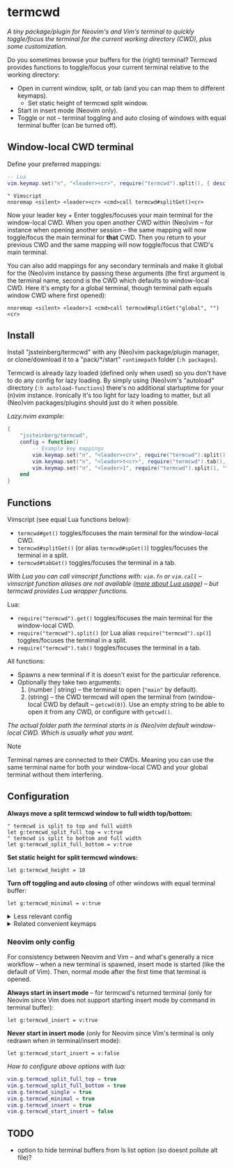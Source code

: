 # termcwd

*A tiny package/plugin for Neovim's and Vim's terminal to quickly toggle/focus the terminal for the current working directory (CWD), plus some customization.*

Do you sometimes browse your buffers for the (right) terminal? Termcwd provides functions to toggle/focus your current terminal relative to the working directory:

- Open in current window, split, or tab (and you can map them to different keymaps).
	- Set static height of termcwd split window.
- Start in insert mode (Neovim only).
- Toggle or not – terminal toggling and auto closing of windows with equal terminal buffer (can be turned off).

## Window-local CWD terminal

Define your preferred mappings:

```lua
-- Lua
vim.keymap.set("n", "<leader><cr>", require("termcwd").split(), { desc = "Terminal (CWD)" })
```

```vim
" Vimscript
nnoremap <silent> <leader><cr> <cmd>call termcwd#splitGet()<cr>
```

Now your leader key + Enter toggles/focuses your main terminal for the window-local CWD.
When you open another CWD within (Neo)vim – for instance when opening another session – the same mapping will now toggle/focus the main terminal for **that** CWD. Then you return to your previous CWD and the same mapping will now toggle/focus that CWD's main terminal.

You can also add mappings for any secondary terminals and make it global for the (Neo)vim instance by passing these arguments (the first argument is the terminal name, second is the CWD which defaults to window-local CWD. Here it's empty for a global terminal, though terminal path equals window CWD where first opened):

```vim
nnoremap <silent> <leader>1 <cmd>call termcwd#splitGet("global", "")<cr>
```

## Install

Install "jssteinberg/termcwd" with any (Neo)vim package/plugin manager, or clone/download it to a "pack/\*/start" `runtimepath` folder (`:h packages`).

Termcwd is already lazy loaded (defined only when used) so you don't have to do any config for lazy loading. By simply using (Neo)vim's "autoload" directory (`:h autoload-functions`) there's no additional startuptime for your (n)vim instance. Ironically it's too light for lazy loading to matter,
but all (Neo)vim packages/plugins should just do it when possible.

*Lazy.nvim example:*

```lua
{
	"jssteinberg/termcwd",
	config = function()
		-- Example key mappings
		vim.keymap.set("n", "<leader><cr>", require("termcwd").split(), { desc = "Terminal (CWD)" })
		vim.keymap.set("n", "<leader>t<cr>", require("termcwd").tab(), { desc = "Terminal tab (CWD)" })
		vim.keymap.set("n", "<leader>1", require("termcwd").split(1, ""), { desc = "Terminal" })
	end
}
```

## Functions

Vimscript (see equal Lua functions below):

- `termcwd#get()` toggles/focuses the main terminal for the window-local CWD.
- `termcwd#splitGet()` (or alias `termcwd#spGet()`) toggles/focuses the terminal in a split.
- `termcwd#tabGet()` toggles/focuses the terminal in a tab.

*With Lua you can call vimscript functions with: `vim.fn` or `vim.call` – vimscript function aliases are not available ([more about Lua usage](//vonheikemen.github.io/devlog/tools/configuring-neovim-using-lua)) – but termcwd provides Lua wrapper functions.*

Lua:

- `require("termcwd").get()` toggles/focuses the main terminal for the window-local CWD.
- `require("termcwd").split()` (or Lua alias `require("termcwd").sp()`) toggles/focuses the terminal in a split.
- `require("termcwd").tab()` toggles/focuses the terminal in a tab.

All functions:

- Spawns a new terminal if it is doesn't exist for the particular reference.
- Optionally they take two arguments:
	1. (number | string) – the terminal to open (`"main"` by default).
	2. (string) – the CWD termcwd will open the terminal from (window-local CWD by default – `getcwd(0)`). Use an empty string to be able to open it from any CWD, or configure with `getcwd()`.

*The actual folder path the terminal starts in is (Neo)vim default window-local CWD. Which is usually what you want.*

> [!NOTE]
> Terminal names are connected to their CWDs. Meaning you can use the same terminal name for both your window-local CWD and your global terminal without them interfering.

## Configuration

**Always move a split termcwd window to full width top/bottom:**

```vim
" termcwd is split to top and full width
let g:termcwd_split_full_top = v:true
" termcwd is split to bottom and full width
let g:termcwd_split_full_bottom = v:true
```

**Set static height for split termcwd windows:**

```vim
let g:termcwd_height = 10
```

**Turn off toggling and auto closing** of other windows with equal terminal buffer:

```vim
let g:termcwd_minimal = v:true
```

<details>
<summary>Less relevant config</summary>

**Ensure single window of each termcwd in tab:**

```vim
let g:termcwd_single = v:true
```

</details>

<details>
<summary>Related convenient keymaps</summary>

Keymap to leave insert mode in terminal – below `jk` gets you to normal mode:

```vim
" For Neovim
tnoremap jk <c-\><c-n>
" For Vim
tnoremap jk <c-w>N
```

`<leader>c` hides current window or quit if last window:

```vim
nnoremap <silent> <leader>c :exe "try\n hide\n catch\n q\n endtry"<cr>
```

`<leader>C` closes tab or quits all if last tab:

```vim
nn <silent> <leader>C <cmd>exe "try\n tabclose\n catch\n qa\n endtry"<cr>
```

</details>

### Neovim only config

For consistency between Neovim and Vim – and what's generally a nice workflow – when a new terminal is spawned, insert mode is started (like the default of Vim). Then, normal mode after the first time that terminal is opened.

**Always start in insert mode** – for termcwd's returned terminal (only for Neovim since Vim does not support starting insert mode by command in terminal buffer):

```vim
let g:termcwd_insert = v:true
```

**Never start in insert mode** (only for Neovim since Vim's terminal is only redrawn when in terminal/insert mode):

```vim
let g:termcwd_start_insert = v:false
```

*How to configure above options with lua:*

```lua
vim.g.termcwd_split_full_top = true
vim.g.termcwd_split_full_bottom = true
vim.g.termcwd_single = true
vim.g.termcwd_minimal = true
vim.g.termcwd_insert = true
vim.g.termcwd_start_insert = false
```

## TODO

- option to hide terminal buffers from ls list option (so doesnt pollute alt file)?
